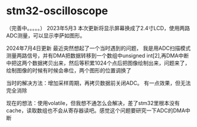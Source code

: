 # stm32-oscilloscope
（完善中。。。。。）
2023年5月3 
本次更新将显示屏幕换成了2.4寸LCD，使用两路ADC测量，可以显示李萨如图形。

2024年7月4日更新
最近突然想起了一个当时遇到的问题，
我是用ADC扫描模式测量两路信号，并有DMA把数据转移到一个数组中unsigned int[2],再DMA中断中把这两个数据拷贝出来，然后等积累1024个点后把图像绘制出来，问题来了，绘制图像的时候有时候会串位，两个图形的位置调换了

当时的解决方法：增加采样周期，再拷贝数据前关闭ADC。 有一点效果，但无法完全消除

现在的想法：使用volatile，但我想不通怎么会解决，差了stm32里根本没有cache，读取数组也不会从寄存器读吧。感觉这个问题要研究一下ADC的DMA中断
